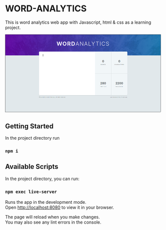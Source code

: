 # WORD-ANALYTICS

This is word analytics web app with Javascript, html & css as a learning project.

![fancy-counter](./word_analtytics.png)

## Getting Started

In the project directory run

### `npm i`

## Available Scripts

In the project directory, you can run:

### `npm exec live-server`

Runs the app in the development mode.\
Open [http://localhost:8080](http://localhost:8080) to view it in your browser.

The page will reload when you make changes.\
You may also see any lint errors in the console.

